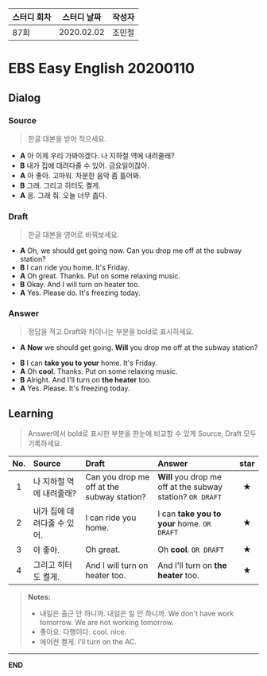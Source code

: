 스터디 회차 | 스터디 날짜 | 작성자
--- | --- | ---
87회 | 2020.02.02 | 조민철

# EBS Easy English 20200110

## Dialog

### Source

> 한글 대본을 받아 적으세요.

* **A** 아 이제 우리 가봐야겠다. 나 지하철 역에 내려줄래?
* **B** 내가 집에 데려다줄 수 있어. 금요일이잖아.
* **A** 아 좋아. 고마워. 차분한 음악 좀 틀어봐.
* **B** 그래. 그리고 히터도 켤게.
* **A** 응. 그래 줘. 오늘 너무 춥다.

### Draft

> 한글 대본을 영어로 바꿔보세요.

* **A** Oh, we should get going now. Can you drop me off at the subway station?
* **B** I can ride you home. It's Friday.
* **A** Oh great. Thanks. Put on some relaxing music.
* **B** Okay. And I will turn on heater too.
* **A** Yes. Please do. It's freezing today.

### Answer

> 정답을 적고 Draft와 차이나는 부분을 bold로 표시하세요.

+ **A** **Now** we should get going. **Will** you drop me off at the subway station?
* **B** I can **take you to your** home. It's Friday.
* **A** Oh **cool**. Thanks. Put on some relaxing music.
* **B** Alright. And I'll turn on **the heater** too.
* **A** Yes. Please. It's freezing today.

## Learning

> Answer에서 bold로 표시한 부분을 한눈에 비교할 수 있게 Source, Draft 모두 기록하세요.

| No. | Source | Draft | Answer | star |
| :---: | :--- | :--- | :--- | :---: |
| 1 | 나 지하철 역에 내려줄래? | Can you drop me off at the subway station? | **Will** you drop me off at the subway station? `OR DRAFT` | ★ |
| 2 | 내가 집에 데려다줄 수 있어. | I can ride you home. | I can **take you to your** home. `OR DRAFT` | ★ |
| 3 | 아 좋아. | Oh great. | Oh **cool**. `OR DRAFT` | ★ |
| 4 | 그리고 히터도 켤게. | And I will turn on heater too. | And I'll turn on **the heater** too. | ★ |

> **Notes:**
> * 내일은 출근 안 하니까. 내일은 일 안 하니까. We don't have work tomorrow. We are not working tomorrow.
> * 좋아요. 다행이다. cool. nice.
> * 에어컨 켤게. I'll turn on the AC.

---

**END**
